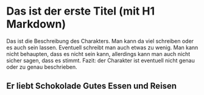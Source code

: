 # Das ist der erste Titel (mit H1 Markdown)
Das ist die Beschreibung des Charakters. Man kann da viel schreiben oder 
es auch sein lassen. Eventuell schreibt man auch etwas zu wenig. Man
kann nicht behaupten, dass es nicht sein kann, allerdings kann man auch
nicht sicher sagen, dass es stimmt.
Fazit: der Charakter ist eventuell nicht genau oder zu genau beschrieben.
## Er liebt Schokolade Gutes Essen und Reisen
